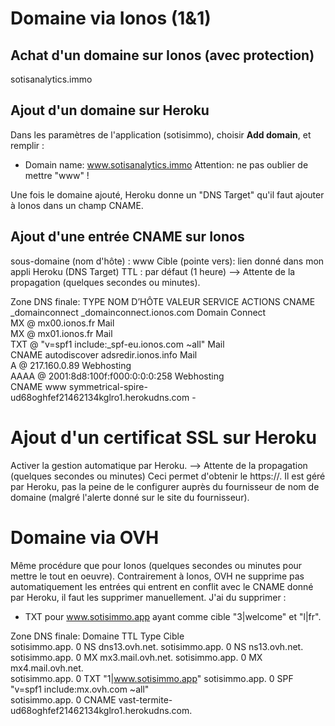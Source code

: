 # Domaine via Ionos (1&1)

## Achat d'un domaine sur Ionos (avec protection)
sotisanalytics.immo

## Ajout d'un domaine sur Heroku 
Dans les paramètres de l'application (sotisimmo), choisir **Add domain**, et remplir :
- Domain name: www.sotisanalytics.immo
Attention: ne pas oublier de mettre "www" !

Une fois le domaine ajouté, Heroku donne un "DNS Target" qu'il faut ajouter à Ionos dans un champ CNAME.

## Ajout d'une entrée CNAME sur Ionos
sous-domaine (nom d'hôte) : www
Cible (pointe vers): lien donné dans mon appli Heroku (DNS Target)
TTL : par défaut (1 heure)
--> Attente de la propagation (quelques secondes ou minutes).

Zone DNS finale:
TYPE	NOM D’HÔTE	VALEUR	SERVICE	ACTIONS
CNAME	_domainconnect	_domainconnect.ionos.com	Domain Connect	
MX	@	mx00.ionos.fr	Mail	
MX	@	mx01.ionos.fr	Mail	
TXT	@	"v=spf1 include:_spf-eu.ionos.com ~all"	Mail	
CNAME	autodiscover	adsredir.ionos.info	Mail	
A	@	217.160.0.89	Webhosting	
AAAA	@	2001:8d8:100f:f000:0:0:0:258	Webhosting	
CNAME	www	symmetrical-spire-ud68oghfef21462134kglro1.herokudns.com	-	

# Ajout d'un certificat SSL sur Heroku
Activer la gestion automatique par Heroku.
--> Attente de la propagation (quelques secondes ou minutes)
Ceci permet d'obtenir le https://. Il est géré par Heroku, pas la peine de le configurer auprès du fournisseur de nom de domaine (malgré l'alerte donné sur le site du fournisseur).

# Domaine via OVH
Même procédure que pour Ionos (quelques secondes ou minutes pour mettre le tout en oeuvre).
Contrairement à Ionos, OVH ne supprime pas automatiquement les entrées qui entrent en conflit avec le CNAME donné par Heroku, il faut les supprimer manuellement. J'ai du supprimer : 
-  TXT pour www.sotisimmo.app ayant comme cible "3|welcome" et "l|fr".

Zone DNS finale:
Domaine	TTL	Type Cible	
sotisimmo.app. 0 NS dns13.ovh.net.
sotisimmo.app. 0 NS ns13.ovh.net.
sotisimmo.app. 0 MX mx3.mail.ovh.net.
sotisimmo.app. 0 MX mx4.mail.ovh.net.	
sotisimmo.app. 0 TXT "1|www.sotisimmo.app"
sotisimmo.app. 0 SPF "v=spf1 include:mx.ovh.com ~all"	
sotisimmo.app. 0 CNAME vast-termite-ud68oghfef21462134kglro1.herokudns.com.	




